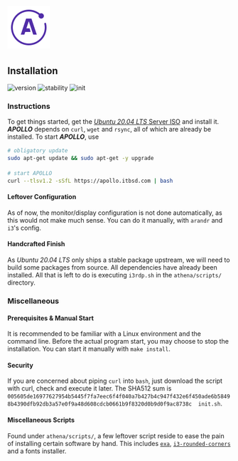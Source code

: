 # ![Apollo Logo](athena/docs/apollo_logo.png)

## Installation

![version](https://img.shields.io/badge/version-v2.0.0-1A1D23.svg) ![stability](https://img.shields.io/badge/stability-unstable-FBB444.svg) ![init](https://img.shields.io/badge/init-v0.1.6-2B303B.svg)

[//]: # (Explains the installation process of APOLLO)
[//]: # (version 0.1.4)

### Instructions

To get things started, get the [_Ubuntu 20.04 LTS_ Server ISO](https://ubuntu.com/download/server) and install it. ***APOLLO*** depends on `curl`, `wget` and `rsync`, all of which are already be installed. To start ***APOLLO***, use

``` BASH
# obligatory update
sudo apt-get update && sudo apt-get -y upgrade

# start APOLLO
curl --tlsv1.2 -sSfL https://apollo.itbsd.com | bash
```

#### Leftover Configuration

As of now, the monitor/display configuration is not done automatically, as this would not make much sense. You can do it manually, with `arandr` and `i3`'s config.

#### Handcrafted Finish

As _Ubuntu 20.04 LTS_ only ships a stable package upstream, we will need to build some packages from source. All dependencies have already been installed. All that is left to do is executing `i3rdp.sh` in the `athena/scripts/` directory.

### Miscellaneous

#### Prerequisites & Manual Start

It is recommended to be familiar with a Linux environment and the command line. Before the actual program start, you may choose to stop the installation. You can start it manually with `make install`.

#### Security

If you are concerned about piping `curl` into `bash`, just download the script with curl, check and execute it later. The SHA512 sum is `005605de16977627954b5445f7fa7eec6f4f040a7b427b4c947f432e6f450ade6b58498b4390dfb92db3a57e0f9a48d608cdcb0661b9f8320d0b9d0f9ac8738c  init.sh`.

#### Miscellaneous Scripts

Found under `athena/scripts/`, a few leftover script reside to ease the pain of installing certain software by hand. This includes [`exa`](https://the.exa.website/), [`i3-rounded-corners`](https://github.com/terroo/i3-radius) and a fonts installer.
